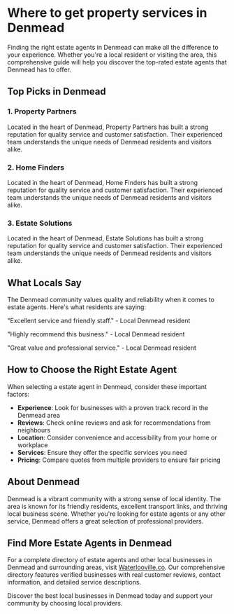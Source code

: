 # Where to get property services in Denmead

Finding the right estate agents in Denmead can make all the difference to your experience. Whether you're a local resident or visiting the area, this comprehensive guide will help you discover the top-rated estate agents that Denmead has to offer.

## Top Picks in Denmead

### 1. Property Partners
Located in the heart of Denmead, Property Partners has built a strong reputation for quality service and customer satisfaction. Their experienced team understands the unique needs of Denmead residents and visitors alike.

### 2. Home Finders
Located in the heart of Denmead, Home Finders has built a strong reputation for quality service and customer satisfaction. Their experienced team understands the unique needs of Denmead residents and visitors alike.

### 3. Estate Solutions
Located in the heart of Denmead, Estate Solutions has built a strong reputation for quality service and customer satisfaction. Their experienced team understands the unique needs of Denmead residents and visitors alike.

## What Locals Say

The Denmead community values quality and reliability when it comes to estate agents. Here's what residents are saying:

"Excellent service and friendly staff." - Local Denmead resident

"Highly recommend this business." - Local Denmead resident

"Great value and professional service." - Local Denmead resident

## How to Choose the Right Estate Agent

When selecting a estate agent in Denmead, consider these important factors:

- **Experience**: Look for businesses with a proven track record in the Denmead area
- **Reviews**: Check online reviews and ask for recommendations from neighbours
- **Location**: Consider convenience and accessibility from your home or workplace
- **Services**: Ensure they offer the specific services you need
- **Pricing**: Compare quotes from multiple providers to ensure fair pricing

## About Denmead

Denmead is a vibrant community with a strong sense of local identity. The area is known for its friendly residents, excellent transport links, and thriving local business scene. Whether you're looking for estate agents or any other service, Denmead offers a great selection of professional providers.

## Find More Estate Agents in Denmead

For a complete directory of estate agents and other local businesses in Denmead and surrounding areas, visit [Waterlooville.co](https://waterlooville.co). Our comprehensive directory features verified businesses with real customer reviews, contact information, and detailed service descriptions.

Discover the best local businesses in Denmead today and support your community by choosing local providers.

